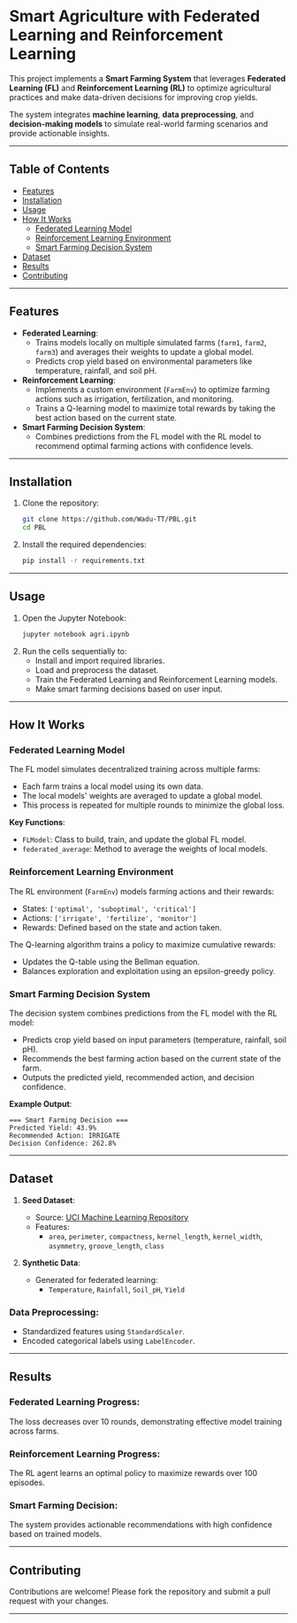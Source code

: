 # Smart Agriculture with Federated Learning and Reinforcement Learning

This project implements a **Smart Farming System** that leverages **Federated Learning (FL)** and **Reinforcement Learning (RL)** to optimize agricultural practices and make data-driven decisions for improving crop yields.

The system integrates **machine learning**, **data preprocessing**, and **decision-making models** to simulate real-world farming scenarios and provide actionable insights.

---

## Table of Contents
- [Features](#features)
- [Installation](#installation)
- [Usage](#usage)
- [How It Works](#how-it-works)
  - [Federated Learning Model](#federated-learning-model)
  - [Reinforcement Learning Environment](#reinforcement-learning-environment)
  - [Smart Farming Decision System](#smart-farming-decision-system)
- [Dataset](#dataset)
- [Results](#results)
- [Contributing](#contributing)

---

## Features
- **Federated Learning**:
  - Trains models locally on multiple simulated farms (`farm1`, `farm2`, `farm3`) and averages their weights to update a global model.
  - Predicts crop yield based on environmental parameters like temperature, rainfall, and soil pH.
- **Reinforcement Learning**:
  - Implements a custom environment (`FarmEnv`) to optimize farming actions such as irrigation, fertilization, and monitoring.
  - Trains a Q-learning model to maximize total rewards by taking the best action based on the current state.
- **Smart Farming Decision System**:
  - Combines predictions from the FL model with the RL model to recommend optimal farming actions with confidence levels.

---

## Installation
1. Clone the repository:
   ```bash
   git clone https://github.com/Wadu-TT/PBL.git
   cd PBL
   ```
2. Install the required dependencies:
   ```bash
   pip install -r requirements.txt
   ```

---

## Usage
1. Open the Jupyter Notebook:
   ```bash
   jupyter notebook agri.ipynb
   ```
2. Run the cells sequentially to:
   - Install and import required libraries.
   - Load and preprocess the dataset.
   - Train the Federated Learning and Reinforcement Learning models.
   - Make smart farming decisions based on user input.

---

## How It Works

### Federated Learning Model
The FL model simulates decentralized training across multiple farms:
- Each farm trains a local model using its own data.
- The local models' weights are averaged to update a global model.
- This process is repeated for multiple rounds to minimize the global loss.

**Key Functions**:
- `FLModel`: Class to build, train, and update the global FL model.
- `federated_average`: Method to average the weights of local models.

### Reinforcement Learning Environment
The RL environment (`FarmEnv`) models farming actions and their rewards:
- States: `['optimal', 'suboptimal', 'critical']`
- Actions: `['irrigate', 'fertilize', 'monitor']`
- Rewards: Defined based on the state and action taken.

The Q-learning algorithm trains a policy to maximize cumulative rewards:
- Updates the Q-table using the Bellman equation.
- Balances exploration and exploitation using an epsilon-greedy policy.

### Smart Farming Decision System
The decision system combines predictions from the FL model with the RL model:
- Predicts crop yield based on input parameters (temperature, rainfall, soil pH).
- Recommends the best farming action based on the current state of the farm.
- Outputs the predicted yield, recommended action, and decision confidence.

**Example Output**:
```
=== Smart Farming Decision ===
Predicted Yield: 43.9%
Recommended Action: IRRIGATE
Decision Confidence: 262.8%
```

---

## Dataset
1. **Seed Dataset**:
   - Source: [UCI Machine Learning Repository](https://archive.ics.uci.edu/ml/machine-learning-databases/00236/seeds_dataset.txt)
   - Features:
     - `area`, `perimeter`, `compactness`, `kernel_length`, `kernel_width`, `asymmetry`, `groove_length`, `class`

2. **Synthetic Data**:
   - Generated for federated learning:
     - `Temperature`, `Rainfall`, `Soil_pH`, `Yield`

### Data Preprocessing:
- Standardized features using `StandardScaler`.
- Encoded categorical labels using `LabelEncoder`.

---

## Results
### Federated Learning Progress:
The loss decreases over 10 rounds, demonstrating effective model training across farms.

### Reinforcement Learning Progress:
The RL agent learns an optimal policy to maximize rewards over 100 episodes.

### Smart Farming Decision:
The system provides actionable recommendations with high confidence based on trained models.

---

## Contributing
Contributions are welcome! Please fork the repository and submit a pull request with your changes.

---

